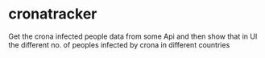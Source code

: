 # cronatracker
Get the crona infected people data from some Api and then show that in UI the different no. of peoples infected by crona in different countries
